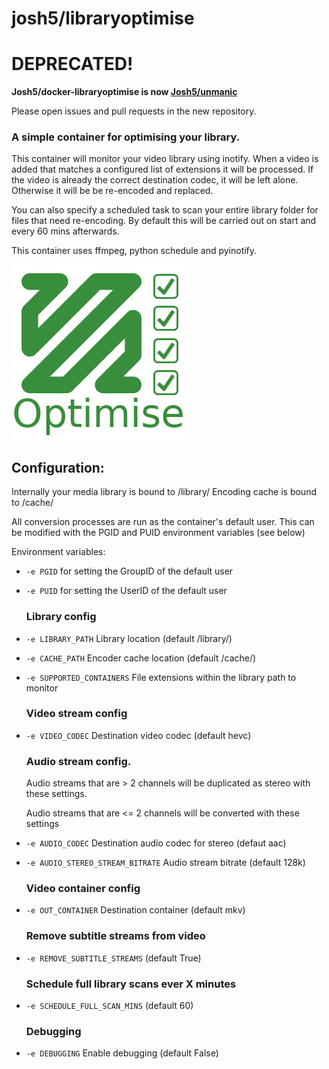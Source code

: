 
# josh5/libraryoptimise
# DEPRECATED!

__Josh5/docker-libraryoptimise is now [Josh5/unmanic](https://github.com/Josh5/unmanic)__

Please open issues and pull requests in the new repository.

### A simple container for optimising your library.
This container will monitor your video library using inotify. When a video is added that matches a configured list of extensions it will be processed. If the video is already the correct destination codec, it will be left alone. Otherwise it will be be re-encoded and replaced.

You can also specify a scheduled task to scan your entire library folder for files that need re-encoding. By default this will be carried out on start and every 60 mins afterwards.

This container uses ffmpeg, python schedule and pyinotify.

![LibraryOptimise (ffmpeg)](https://raw.githubusercontent.com/Josh5/docker-libraryoptimise/master/LibraryOptimise.png)

## Configuration:

Internally your media library is bound to /library/
Encoding cache is bound to /cache/

All conversion processes are run as the container's default user.
This can be modified with the PGID and PUID environment variables (see below)

Environment variables:

* `-e PGID` for setting the GroupID of the default user
* `-e PUID` for setting the UserID of the default user

    ### Library config
* `-e LIBRARY_PATH`                     Library location (default /library/)
* `-e CACHE_PATH`                       Encoder cache location (default /cache/)
* `-e SUPPORTED_CONTAINERS`             File extensions within the library path to monitor
    
    ### Video stream config
* `-e VIDEO_CODEC`                      Destination video codec (default hevc)

    ### Audio stream config. 

    Audio streams that are > 2 channels will be duplicated as stereo with these settings.

    Audio streams that are <= 2 channels will be converted with these settings
* `-e AUDIO_CODEC`                      Destination audio codec for stereo (defaut aac)
* `-e AUDIO_STEREO_STREAM_BITRATE`      Audio stream bitrate (default 128k)

    ### Video container config
* `-e OUT_CONTAINER`                    Destination container (default mkv)

    ### Remove subtitle streams from video
* `-e REMOVE_SUBTITLE_STREAMS`          (default True)

    ### Schedule full library scans ever X minutes
* `-e SCHEDULE_FULL_SCAN_MINS`          (default 60)

    ### Debugging
* `-e DEBUGGING`                        Enable debugging (default False)


